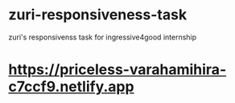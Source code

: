 # zuri-responsiveness-task
zuri's responsivenss task for ingressive4good internship
# https://priceless-varahamihira-c7ccf9.netlify.app
